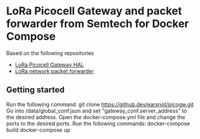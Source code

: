 # LoRa Picocell Gateway and packet forwarder from Semtech for Docker Compose
Based on the following repositories
- [LoRa Picocell Gateway HAL](https://github.com/Lora-net/picoGW_hal)
- [LoRa network packet forwarder](https://github.com/Lora-net/picoGW_packet_forwarder)
## Getting started
Run the following command:
    git clone https://github.dev/earsnot/picogw.git
Go into /data/global_conf.json and set "gateway_conf.server_address" to the desired address.
Open the docker-compose.yml file and change the ports to the desired ports.
Run the following commands:
    docker-compose build
    docker-compose up